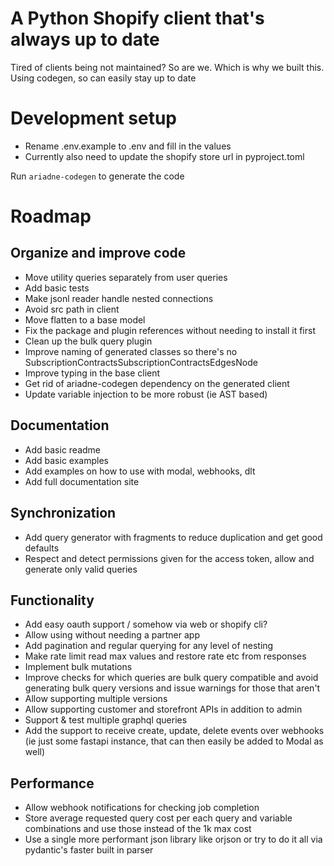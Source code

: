 # A Python Shopify client that's always up to date

Tired of clients being not maintained? So are we. Which is why we built this.
Using codegen, so can easily stay up to date

# Development setup

- Rename .env.example to .env and fill in the values
- Currently also need to update the shopify store url in pyproject.toml

Run `ariadne-codegen` to generate the code

# Roadmap

## Organize and improve code

- Move utility queries separately from user queries
- Add basic tests
- Make jsonl reader handle nested connections
- Avoid src path in client
- Move flatten to a base model
- Fix the package and plugin references without needing to install it first
- Clean up the bulk query plugin
- Improve naming of generated classes so there's no SubscriptionContractsSubscriptionContractsEdgesNode
- Improve typing in the base client
- Get rid of ariadne-codegen dependency on the generated client
- Update variable injection to be more robust (ie AST based)

## Documentation

- Add basic readme
- Add basic examples
- Add examples on how to use with modal, webhooks, dlt
- Add full documentation site

## Synchronization

- Add query generator with fragments to reduce duplication and get good defaults
- Respect and detect permissions given for the access token, allow and generate only valid queries

## Functionality

- Add easy oauth support / somehow via web or shopify cli?
- Allow using without needing a partner app
- Add pagination and regular querying for any level of nesting
- Make rate limit read max values and restore rate etc from responses
- Implement bulk mutations
- Improve checks for which queries are bulk query compatible and avoid generating bulk query versions and issue warnings for those that aren't
- Allow supporting multiple versions
- Allow supporting customer and storefront APIs in addition to admin
- Support & test multiple graphql queries
- Add the support to receive create, update, delete events over webhooks (ie just some fastapi instance, that can then easily be added to Modal as well)

## Performance

- Allow webhook notifications for checking job completion
- Store average requested query cost per each query and variable combinations and use those instead of the 1k max cost
- Use a single more performant json library like orjson or try to do it all via pydantic's faster built in parser
